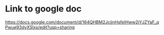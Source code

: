 # Link to google doc
https://docs.google.com/document/d/164QHBM2JcjjnHsfeIHww2jYJZYaF_qPwue93dyXSlxs/edit?usp=sharing